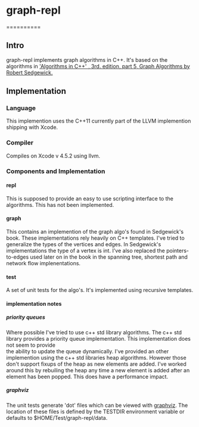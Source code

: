 # graph-repl
==========

## Intro
 
graph-repl implements graph algorithms in C++. It's based on the algorithms in ['Algorithms in C++' , 3rd. edition, part 5, Graph Algorithms by Robert Sedgewick.](http://www.amazon.com/Algorithms-Part-Graph-3rd-Pt-5/dp/0201361183/ref=sr_1_6?s=books&ie=UTF8&qid=1353607231&sr=1-6&keywords=sedgewick)  

## Implementation

### Language

This implemention uses the C++11 currently part of the LLVM implemention shipping with Xcode.

### Compiler
Compiles on Xcode v 4.5.2 using llvm.

### Components and Implementation 

#### repl

This is supposed to provide an easy to use scripting interface to the algorithms. This has not been implemented.

#### graph

This contains an implemention of the graph algo's found in Sedgewick's book. These implementations rely heavily on C++ templates. 
I've tried to generalize the types of the vertices and edges. In Sedgewick's implementations the type of a vertex is int. 
I've also replaced the pointers-to-edges used later on in the book in the spanning tree, shortest path and network flow implenentations.

#### test

A set of unit tests for the algo's. It's implemented using recursive templates.

#### implementation notes

##### priority queues

Where possible I've tried to use c++ std library algorithms. The c++ std library provides a priority queue implementation. This implementation does not seem to provide  
the ability to update the queue dynamically. I've provided an other implemention using the c++ std libraries heap algorithms. However those don't support fixups of the heap as new 
elements are added. I've worked around this by rebuiling the heap any time a new element is added after an element has been popped. This does have a performance impact. 

##### graphviz

The unit tests generate 'dot' files which can be viewed with [graphviz](http://www.graphviz.org/). 
The location of these files is defined by the TESTDIR environment variable or defaults to $HOME/Test/graph-repl/data.


